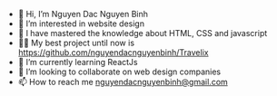 - 👋 Hi, I’m Nguyen Dac Nguyen Binh
- 👀 I’m interested in website design
- 📄 I have mastered the knowledge about HTML, CSS and javascript
- 👨‍💻 My best project until now is https://github.com/nguyendacnguyenbinh/Travelix
- 🌱 I’m currently learning ReactJs
- 💞️ I’m looking to collaborate on web design companies
- 📫 How to reach me nguyendacnguyenbinh@gmail.com
<!---
nguyendacnguyenbinh/nguyendacnguyenbinh is a ✨ special ✨ repository because its `README.md` (this file) appears on your GitHub profile.
You can click the Preview link to take a look at your changes.
--->
